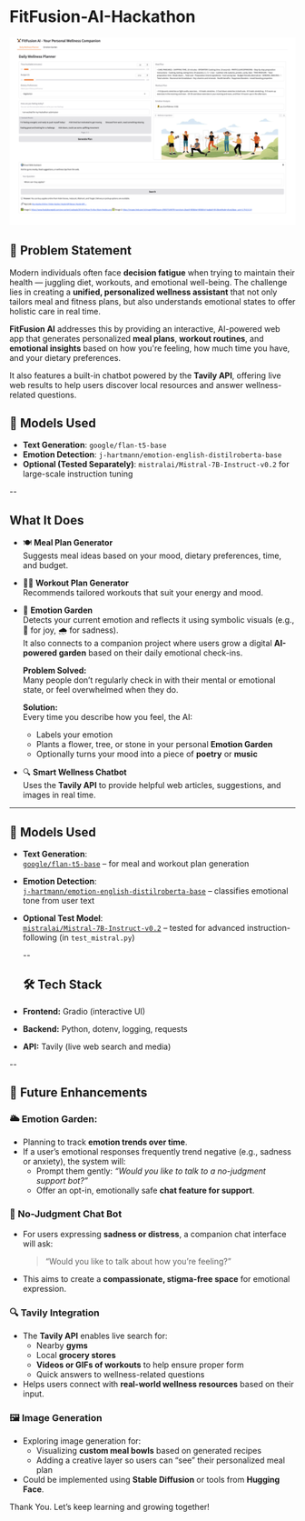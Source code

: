# FitFusion-AI-Hackathon

![FitFusion Hackathon](https://github.com/KritiCParikh/FitFusion-AI-Hackathon/blob/main/v1-Hackathon.png?raw=true)

## 🧩 Problem Statement

Modern individuals often face **decision fatigue** when trying to maintain their health — juggling diet, workouts, and emotional well-being. The challenge lies in creating a **unified, personalized wellness assistant** that not only tailors meal and fitness plans, but also understands emotional states to offer holistic care in real time.

**FitFusion AI** addresses this by providing an interactive, AI-powered web app that generates personalized **meal plans**, **workout routines**, and **emotional insights** based on how you're feeling, how much time you have, and your dietary preferences. 

It also features a built-in chatbot powered by the **Tavily API**, offering live web results to help users discover local resources and answer wellness-related questions.


## 🤖 Models Used

- **Text Generation**: `google/flan-t5-base`  
- **Emotion Detection**: `j-hartmann/emotion-english-distilroberta-base`  
- **Optional (Tested Separately)**: `mistralai/Mistral-7B-Instruct-v0.2` for large-scale instruction tuning

--

## What It Does

- 🍽️ **Meal Plan Generator**  
  Suggests meal ideas based on your mood, dietary preferences, time, and budget.

- 🏋️‍♂️ **Workout Plan Generator**  
  Recommends tailored workouts that suit your energy and mood.

- 🌿 **Emotion Garden**  
  Detects your current emotion and reflects it using symbolic visuals (e.g., 🌸 for joy, 🌧️ for sadness).  
  It also connects to a companion project where users grow a digital **AI-powered garden** based on their daily emotional check-ins.

  **Problem Solved:**  
  Many people don’t regularly check in with their mental or emotional state, or feel overwhelmed when they do.

  **Solution:**  
  Every time you describe how you feel, the AI:
  - Labels your emotion
  - Plants a flower, tree, or stone in your personal **Emotion Garden**
  - Optionally turns your mood into a piece of **poetry** or **music**

- 🔍 **Smart Wellness Chatbot**  
  Uses the **Tavily API** to provide helpful web articles, suggestions, and images in real time.


---

## 🤖 Models Used

- **Text Generation**:  
  [`google/flan-t5-base`](https://huggingface.co/google/flan-t5-base) – for meal and workout plan generation

- **Emotion Detection**:  
  [`j-hartmann/emotion-english-distilroberta-base`](https://huggingface.co/j-hartmann/emotion-english-distilroberta-base) – classifies emotional tone from user text

- **Optional Test Model**:  
  [`mistralai/Mistral-7B-Instruct-v0.2`](https://huggingface.co/mistralai/Mistral-7B-Instruct-v0.2) – tested for advanced instruction-following (in `test_mistral.py`)

  --

  ## 🛠️ Tech Stack

- **Frontend:** Gradio (interactive UI)
- **Backend:** Python, dotenv, logging, requests
- **API:** Tavily (live web search and media)

--

## 🌱 Future Enhancements

### 🌥️ Emotion Garden:
- Planning to track **emotion trends over time**.
- If a user’s emotional responses frequently trend negative (e.g., sadness or anxiety), the system will:
  - Prompt them gently: *“Would you like to talk to a no-judgment support bot?”*
  - Offer an opt-in, emotionally safe **chat feature for support**.

### 🤝 No-Judgment Chat Bot
- For users expressing **sadness or distress**, a companion chat interface will ask:  
  > “Would you like to talk about how you’re feeling?”
- This aims to create a **compassionate, stigma-free space** for emotional expression.

### 🔍 Tavily Integration
- The **Tavily API** enables live search for:
  - Nearby **gyms**
  - Local **grocery stores**
  - **Videos or GIFs of workouts** to help ensure proper form
  - Quick answers to wellness-related questions
- Helps users connect with **real-world wellness resources** based on their input.

### 🖼️ Image Generation
- Exploring image generation for:
  - Visualizing **custom meal bowls** based on generated recipes
  - Adding a creative layer so users can “see” their personalized meal plan
- Could be implemented using **Stable Diffusion** or tools from **Hugging Face**.

Thank You. Let’s keep learning and growing together!

